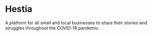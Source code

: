 # Hestia
 A platform for all small and local businesses to share their stories and struggles throughout the COVID-19 pandemic. 
